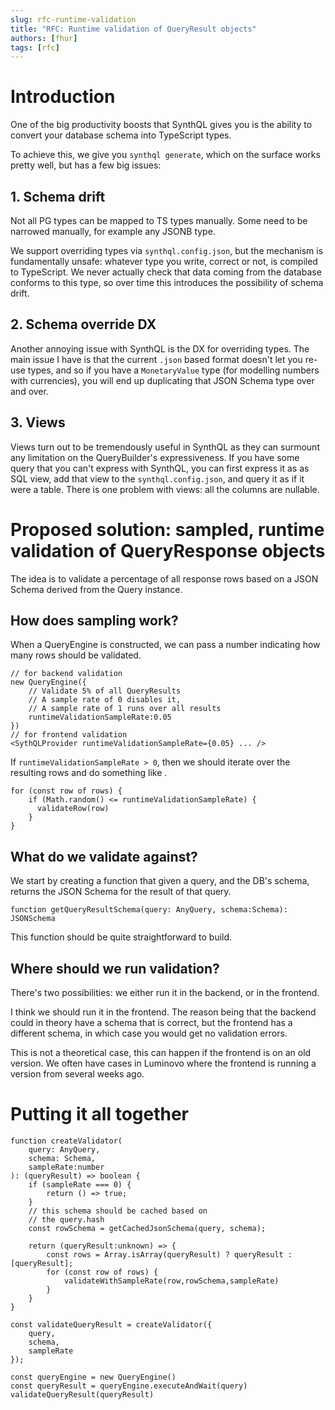 ```yaml
---
slug: rfc-runtime-validation
title: "RFC: Runtime validation of QueryResult objects"
authors: [fhur]
tags: [rfc]
---
```


# Introduction
One of the big productivity boosts that SynthQL gives you is the ability to convert your database schema into TypeScript types.

To achieve this, we give you `synthql generate`, which on the surface works pretty well, but has a few big issues:

## 1. Schema drift
Not all PG types can be mapped to TS types manually. Some need to be narrowed manually, for example any JSONB type.

We support overriding types via `synthql.config.json`, but the mechanism is fundamentally unsafe: whatever type you write, correct or not, is compiled to TypeScript. We never actually check that data coming from the database conforms to this type, so over time this introduces the possibility of schema drift.

## 2. Schema override DX
Another annoying issue with SynthQL is the DX for overriding types. 
The main issue I have is that the current `.json` based format doesn't let you re-use types, and so if you have a `MonetaryValue` type (for modelling numbers with currencies), you will end up duplicating that JSON Schema type over and over.

## 3. Views
Views turn out to be tremendously useful in SynthQL as they can surmount any limitation on the QueryBuilder's expressiveness. 
If you have some query that you can't express with SynthQL, you can first express it as as SQL view, add that view to the `synthql.config.json`, and query it as if it were a table.
There is one problem with views: all the columns are nullable.

# Proposed solution: sampled, runtime validation of QueryResponse objects

The idea is to validate a percentage of all response rows based on a JSON Schema derived from the Query instance.

## How does sampling work?
When a QueryEngine is constructed, we can pass a number indicating how many rows should be validated.
```tsx
// for backend validation
new QueryEngine({
    // Validate 5% of all QueryResults
    // A sample rate of 0 disables it, 
    // A sample rate of 1 runs over all results
	runtimeValidationSampleRate:0.05
})
// for frontend validation
<SythQLProvider runtimeValidationSampleRate={0.05} ... />
```

If `runtimeValidationSampleRate > 0`, then we should iterate over the resulting rows and do something like .

```tsx
for (const row of rows) {
	if (Math.random() <= runtimeValidationSampleRate) {
	  validateRow(row)
	}
}
```  

## What do we validate against?
We start by creating a function that given a query, and the DB's schema, returns the JSON Schema for the result of that query.
```tsx
function getQueryResultSchema(query: AnyQuery, schema:Schema): JSONSchema
```
This function should be quite straightforward to build.

## Where should we run validation?
There's two possibilities: we either run it in the backend, or in the frontend.

I think we should run it in the frontend. The reason being that the backend could in theory have a schema that is correct, but the frontend has a different schema, in which case you would get no validation errors. 

This is not a theoretical case, this can happen if the frontend is on an old version. We often have cases in Luminovo where the frontend is running a version from several weeks ago.

# Putting it all together

```tsx
function createValidator(
	query: AnyQuery, 
	schema: Schema, 
	sampleRate:number
): (queryResult) => boolean {
	if (sampleRate === 0) {
		return () => true;
	}
    // this schema should be cached based on
    // the query.hash
    const rowSchema = getCachedJsonSchema(query, schema);

	return (queryResult:unknown) => {
		const rows = Array.isArray(queryResult) ? queryResult : [queryResult];
		for (const row of rows) {
			validateWithSampleRate(row,rowSchema,sampleRate)
		}
	}
}

const validateQueryResult = createValidator({
	query, 
	schema, 
	sampleRate
});

const queryEngine = new QueryEngine()
const queryResult = queryEngine.executeAndWait(query)
validateQueryResult(queryResult)
```